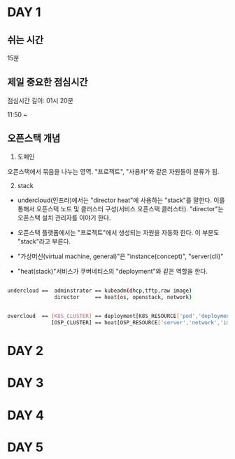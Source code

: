 # DAY 1


## 쉬는 시간

15분

## 제일 중요한 점심시간

점심시간 길이: 01시 20분

11:50 ~ 


## 오픈스택 개념

1. 도메인

오픈스택에서 묶음을 나누는 영역. "프로젝트", "사용자"와 같은 자원들이 분류가 됨.

2. stack

- undercloud(인프라)에서는 "director heat"에 사용하는 "stack"를 말한다. 이를 통해서 오픈스택 노드 및 클러스터 구성(서비스 오픈스택 클러스터). "director"는 오픈스택 설치 관리자를 이야기 한다.

- 오픈스택 플랫폼에서는 "프로젝트"에서 생성되는 자원을 자동화 한다. 이 부분도 "stack"라고 부른다.

- "가상머신(virtual machine, general)"은 "instance(concept)", "server(cli)"

- "heat(stack)"서비스가 쿠버네티스의 "deployment"와 같은 역할을 한다.

```bash

undercloud ==  adminstrator == kubeadm(dhcp,tftp,raw image) 
               director     == heat(os, openstack, network)
               

overcloud  == [K8S_CLUSTER] == deployment[K8S_RESOURCE['pod','deployment','replicaset']]
              [OSP_CLUSTER] == heat[OSP_RESOURCE['server','network','image']]
```



# DAY 2

# DAY 3

# DAY 4

# DAY 5